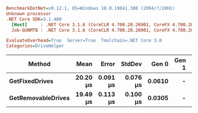 ``` ini

BenchmarkDotNet=v0.12.1, OS=Windows 10.0.19041.388 (2004/?/20H1)
Unknown processor
.NET Core SDK=3.1.400
  [Host]     : .NET Core 3.1.6 (CoreCLR 4.700.20.26901, CoreFX 4.700.20.31603), X64 RyuJIT
  Job-GUNMTB : .NET Core 3.1.6 (CoreCLR 4.700.20.26901, CoreFX 4.700.20.31603), X64 RyuJIT

EvaluateOverhead=True  Server=True  Toolchain=.NET Core 3.0  
Categories=DriveHelper  

```
|             Method |     Mean |    Error |   StdDev |  Gen 0 | Gen 1 | Gen 2 | Allocated |
|------------------- |---------:|---------:|---------:|-------:|------:|------:|----------:|
|     **GetFixedDrives** | **20.20 μs** | **0.091 μs** | **0.076 μs** | **0.0610** |     **-** |     **-** |     **608 B** |
| **GetRemovableDrives** | **19.49 μs** | **0.113 μs** | **0.100 μs** | **0.0305** |     **-** |     **-** |     **528 B** |
